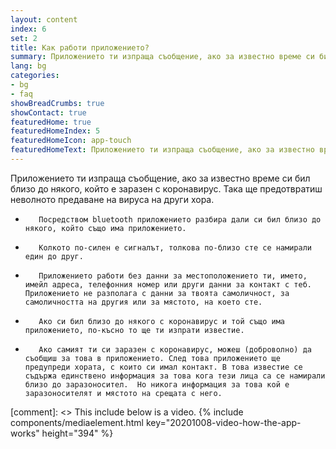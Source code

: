 ```yaml
---
layout: content
index: 6
set: 2
title: Как работи приложението?
summary: Приложението ти изпраща съобщение, ако за известно време си бил близо до някого, който е заразен с коронавирус.
lang: bg
categories:
- bg
- faq
showBreadCrumbs: true
showContact: true
featuredHome: true
featuredHomeIndex: 5
featuredHomeIcon: app-touch
featuredHomeText: Приложението ти изпраща съобщение, ако за известно време си бил близо до някого, който е заразен с коронавирус.
---
```


Приложението ти изпраща съобщение, ако за известно време си бил близо до някого, който е заразен с коронавирус. Така ще предотвратиш неволното предаване на вируса на други хора.

*        Посредством bluetooth приложението разбира дали си бил близо до някого, който също има приложението.
*        Колкото по-силен е сигналът, толкова по-близо сте се намирали един до друг.
*        Приложението работи без данни за местоположението ти, името, имейл адреса, телефонния номер или други данни за контакт с теб. Приложението не разполага с данни за твоята самоличност, за самоличността на другия или за мястото, на което сте. 
*        Ако си бил близо до някого с коронавирус и той също има приложението, по-късно то ще ти изпрати известие.
*        Ако самият ти си заразен с коронавирус, можеш (доброволно) да съобщиш за това в приложението. След това приложението ще предупреди хората, с които си имал контакт. В това известие се съдържа единствено информация за това кога тези лица са се намирали близо до заразоносител.  Но никога информация за това кой е заразоносителят и мястото на срещата с него. 

[comment]: <> This include below is a video.
{% include components/mediaelement.html key="20201008-video-how-the-app-works" height="394" %}
